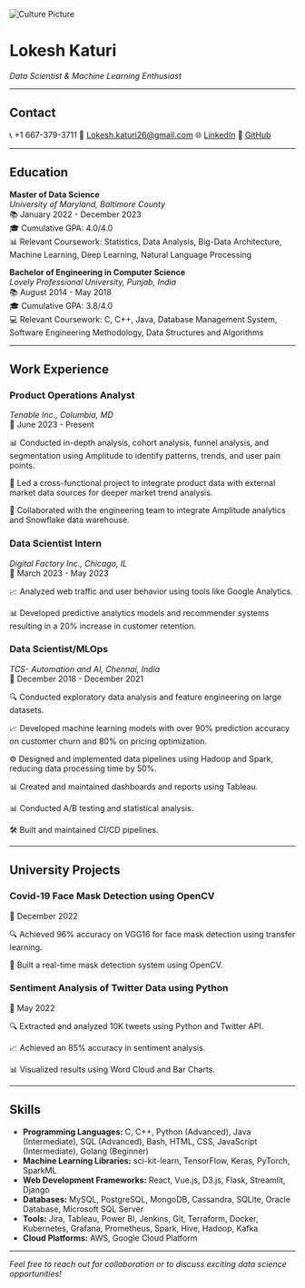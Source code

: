 ![Culture Picture](https://github.com/Lokesh926/LokeshKaturi/assets/43766565/cf823cb3-b650-4238-b25f-216feae5c6ea)
# **Lokesh Katuri**
*Data Scientist & Machine Learning Enthusiast*


---

## **Contact**
📞 +1 667-379-3711
📧 Lokesh.katuri26@gmail.com
🌐 [LinkedIn](https://www.linkedin.com/in/lokesh-katuri-2696l/)
🚀 [GitHub](https://github.com/LokKaturi)

---

## **Education**
**Master of Data Science**  
*University of Maryland, Baltimore County*  
📚 January 2022 - December 2023  
🎓 Cumulative GPA: 4.0/4.0  
📊 Relevant Coursework: Statistics, Data Analysis, Big-Data Architecture, Machine Learning, Deep Learning, Natural Language Processing

**Bachelor of Engineering in Computer Science**  
*Lovely Professional University, Punjab, India*  
📚 August 2014 - May 2018  
🎓 Cumulative GPA: 3.8/4.0  
💻 Relevant Coursework: C, C++, Java, Database Management System, Software Engineering Methodology, Data Structures and Algorithms

---

## **Work Experience**
### **Product Operations Analyst**  
*Tenable Inc., Columbia, MD*  
📅 June 2023 - Present  

📊 Conducted in-depth analysis, cohort analysis, funnel analysis, and segmentation using Amplitude to identify patterns, trends, and user pain points.

🚀 Led a cross-functional project to integrate product data with external market data sources for deeper market trend analysis.

🔗 Collaborated with the engineering team to integrate Amplitude analytics and Snowflake data warehouse.

### **Data Scientist Intern**  
*Digital Factory Inc., Chicago, IL*  
📅 March 2023 - May 2023  

📈 Analyzed web traffic and user behavior using tools like Google Analytics.

📊 Developed predictive analytics models and recommender systems resulting in a 20% increase in customer retention.

### **Data Scientist/MLOps**  
*TCS- Automation and AI, Chennai, India*  
📅 December 2018 - December 2021  

🔍 Conducted exploratory data analysis and feature engineering on large datasets.

📈 Developed machine learning models with over 90% prediction accuracy on customer churn and 80% on pricing optimization.

⚙️ Designed and implemented data pipelines using Hadoop and Spark, reducing data processing time by 50%.

📊 Created and maintained dashboards and reports using Tableau.

📊 Conducted A/B testing and statistical analysis.

🛠️ Built and maintained CI/CD pipelines.

---

## **University Projects**
### **Covid-19 Face Mask Detection using OpenCV**  
📅 December 2022

🔍 Achieved 96% accuracy on VGG16 for face mask detection using transfer learning.

🚀 Built a real-time mask detection system using OpenCV.

### **Sentiment Analysis of Twitter Data using Python**  
📅 May 2022

🔍 Extracted and analyzed 10K tweets using Python and Twitter API.

📈 Achieved an 85% accuracy in sentiment analysis.

📊 Visualized results using Word Cloud and Bar Charts.

---

## **Skills**
- **Programming Languages:** C, C++, Python (Advanced), Java (Intermediate), SQL (Advanced), Bash, HTML, CSS, JavaScript (Intermediate), Golang (Beginner)
- **Machine Learning Libraries:** sci-kit-learn, TensorFlow, Keras, PyTorch, SparkML
- **Web Development Frameworks:** React, Vue.js, D3.js, Flask, Streamlit, Django
- **Databases:** MySQL, PostgreSQL, MongoDB, Cassandra, SQLite, Oracle Database, Microsoft SQL Server
- **Tools:** Jira, Tableau, Power BI, Jenkins, Git, Terraform, Docker, Kubernetes, Grafana, Prometheus, Spark, Hive, Hadoop, Kafka
- **Cloud Platforms:** AWS, Google Cloud Platform

---

*Feel free to reach out for collaboration or to discuss exciting data science opportunities!*

